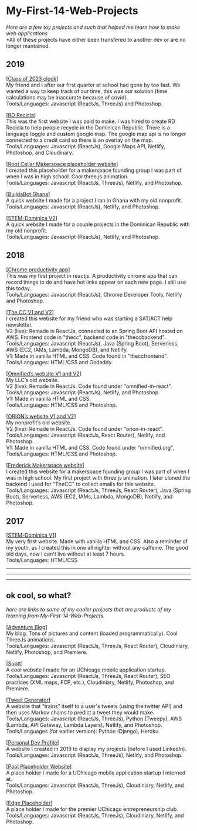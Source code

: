 # My-First-14-Web-Projects
*Here are a few toy projects and such that helped me learn how to make web applications* 
<br />*All of these projects have either been transfered to another dev or are no longer mantained.

**2019**
--------------------
[[Class of 2023 clock](https://unruffled-mcclintock-886ffb.netlify.app)]
<br />My friend and I after our first quarter at school had gone by too fast. We wanted a way to keep track of our time, this was our solution (time calculations may be inaccurate because of covid).
<br />Tools/Languages: Javascript (ReactJs, ThreeJs) and Photoshop.

[[RD Recicla](https://rdrecicla.com)]
<br />This was the first website I was paid to make. I was hired to create RD Recicla to help people recycle in the Dominican Republic. There is a language toggle and custom google map. The google map api is no longer connected to a credit card so there is an overlay on the map.
<br />Tools/Languages: Javascript (ReactJs), Google Maps API, Netlify, Photoshop, and Cloudinary. 

[[Root Cellar Makerspace placeholder website](https://lucid-kare-8f5870.netlify.app)]
<br />I created this placeholder for a makerspace founding group I was part of when I was in high school. Cool three.js animation.
<br />Tools/Languages: Javascript (ReactJs, ThreeJs), Netlify, and Photoshop.

[[BuildaBot Ghana](https://nifty-stallman-945b6b.netlify.app)]
<br />A quick website I made for a project I ran in Ghana with my old nonprofit.
<br />Tools/Languages: Javascript (ReactJs), Netlify, and Photoshop.

[[STEM-Dominica V2](https://sharp-hamilton-e9f332.netlify.app)]
<br />A quick website I made for a couple projects in the Dominican Republic with my old nonprofit.
<br />Tools/Languages: Javascript (ReactJs), Netlify, and Photoshop.


**2018**
--------------------
[[Chrome productivity app](https://chrome.google.com/webstore/detail/pesto-aioli/baalpccnhigkkjhdaacgbkfopdcpbemp)]
<br />This was my first project in reactjs. A productivity chrome app that can record things to do and have hot links appear on each new page. I still use this today.
<br />Tools/Languages: Javascript (ReactJs), Chrome Developer Tools, Netlify and Photoshop.

[[The CC V1 and V2](https://zen-bartik-72f3de.netlify.app)]
<br />I created this website for my friend who was starting a SAT/ACT help newsletter.
<br />V2 (live): Remade in ReactJs, connected to an Spring Boot API hosted on AWS. Frontend code in "thecc", backend code in "theccbackend". 
<br />Tools/Languages: Javascript (ReactJs), Java (Spring Boot), Serverless, AWS (EC2, IAMs, Lambda, MongoDB), and Netlify.
<br />V1: Made in vanilla HTML and CSS. Code found in "theccfrontend".
<br />Tools/Languages: HTML/CSS and Godaddy.

[[Omnified’s website V1 and V2](https://relaxed-lewin-868bff.netlify.app)]
<br />My LLC’s old website. 
<br />V2 (live): Remade in ReactJs. Code found under "omnified-in-react".
<br />Tools/Languages: Javascript (ReactJs), Netlify, and Photoshop.
<br />V1: Made in vanilla HTML and CSS.
<br />Tools/Languages: HTML/CSS and Photoshop.

[[ORION’s website V1 and V2](https://vigorous-almeida-6f9b9c.netlify.app)]
<br />My nonprofit’s old website.
<br />V2 (live): Remade in ReactJs. Code found under "orion-in-react".
<br />Tools/Languages: Javascript (ReactJs, React Router), Netlify, and Photoshop.
<br />V1: Made in vanilla HTML and CSS. Code found under "omnified.org".
<br />Tools/Languages: HTML/CSS and Photoshop.

[[Frederick Makerspace website](https://optimistic-shaw-ad03fc.netlify.app)]
<br />I created this website for a makerspace founding group I was part of when I was in high school. My first project with three.js animation. I later cloned the backend I used for "TheCC" to collect emails for this website.
<br />Tools/Languages: Javascript (ReactJs, ThreeJs, React Router), Java (Spring Boot), Serverless, AWS (EC2, IAMs, Lambda, MongoDB), Netlify, and Photoshop.


**2017**
--------------------
[[STEM-Dominica V1](http://simonmahns.github.io)] 
<br />My very first website. Made with vanilla HTML and CSS. Also a reminder of my youth, as I created this in one all nighter without any caffeine. The good old days, now I can't live without at least 7 hours. 
<br />Tools/Languages: HTML/CSS

--------------------
--------------------
--------------------

**ok cool, so what?**
--------------------
*here are links to some of my cooler projects that are products of my learning from My-First-14-Web-Projects.*

[[Adventure Blog](http://cookedcorn.casa)]
<br />My blog. Tons of pictures and content (loaded programmatically). Cool ThreeJs animations.
<br />Tools/Languages: Javascript (ReactJs, ThreeJs, React Router), Cloudiniary, Netlify, Photoshop, and Premiere. 

[[Spott](http://spott.live)] 
<br />A cool website I made for an UChicago mobile application startup.
<br />Tools/Languages: Javascript (ReactJs, ThreeJs, React Router), SEO practices (XML maps, FCP, etc.), Cloudiniary, Netlify, Photoshop, and Premiere. 

[[Tweet Generator](https://confident-pare-b6e027.netlify.app)] 
<br />A website that “trains” itself to a user's tweets (using the twitter API) and then uses Markov chains to predict a tweet they would make.
<br />Tools/Languages: Javascript (ReactJs, ThreeJs), Python (Tweepy), AWS (Lambda, API Gateway, Lambda Layers), Netlify, and Photoshop. 
<br />Tools/Languages (for earlier version): Python (Django), Heroku.

[[Personal Dev Profile](http://cookedcorn.casa)] 
<br />A website I created in 2019 to display my projects (before I used LinkedIn).
<br />Tools/Languages: Javascript (ReactJs, ThreeJs), Netlify, and Photoshop. 

[[Pool Placeholder Website](https://pensive-jones-7f7e4c.netlify.app)] 
<br />A place holder I made for a UChicago mobile application startup I interned at.
<br />Tools/Languages: Javascript (ReactJs, ThreeJs), Cloudiniary, Netlify, and Photoshop. 

[[Edge Placeholder](https://compassionate-albattani-b0447b.netlify.app)] 
<br />A place holder I made for the premier UChicago entrepreneurship club.
<br />Tools/Languages: Javascript (ReactJs, ThreeJs), Cloudiniary, Netlify, and Photoshop. 

